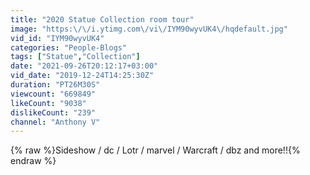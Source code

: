 ```yaml
---
title: "2020 Statue Collection room tour"
image: "https:\/\/i.ytimg.com\/vi\/IYM90wyvUK4\/hqdefault.jpg"
vid_id: "IYM90wyvUK4"
categories: "People-Blogs"
tags: ["Statue","Collection"]
date: "2021-09-26T20:12:17+03:00"
vid_date: "2019-12-24T14:25:30Z"
duration: "PT26M30S"
viewcount: "669849"
likeCount: "9038"
dislikeCount: "239"
channel: "Anthony V"
---
```

{% raw %}Sideshow / dc / Lotr / marvel / Warcraft / dbz and more!!{% endraw %}
